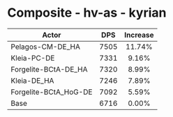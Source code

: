# Composite - hv-as - kyrian
| Actor | DPS | Increase |
|---|:---:|:---:|
|Pelagos-CM-DE_HA|7505|11.74%|
|Kleia-PC-DE|7331|9.16%|
|Forgelite-BCtA-DE_HA|7320|8.99%|
|Kleia-DE_HA|7246|7.89%|
|Forgelite-BCtA_HoG-DE|7092|5.59%|
|Base|6716|0.00%|
